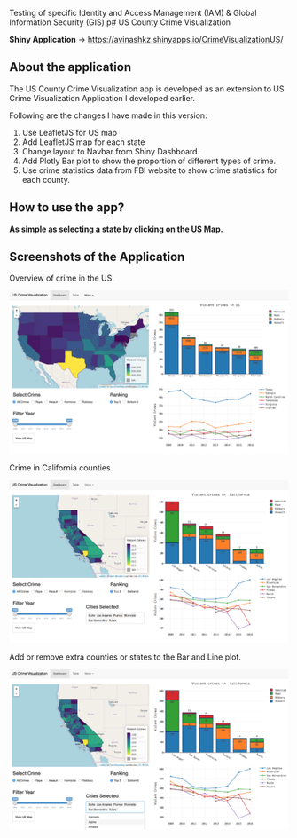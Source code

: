 Testing of specific Identity and Access Management (IAM) \& Global Information Security (GIS) p# US County Crime Visualization

**Shiny Application** ->  https://avinashkz.shinyapps.io/CrimeVisualizationUS/

## About the application

The US County Crime Visualization app is developed as an extension to US Crime Visualization Application I developed earlier.

Following are the changes I have made in this version:

1. Use LeafletJS for US map
2. Add LeafletJS map for each state
3. Change layout to Navbar from Shiny Dashboard.
4. Add Plotly Bar plot to show the proportion of different types of crime.
5. Use crime statistics data from FBI website to show crime statistics for each county.

## How to use the app?

**As simple as selecting a state by clicking on the US Map.**

## Screenshots of the Application

Overview of crime in the US.

![](doc/sc1.png)

Crime in California counties.

![](doc/sc2.png)

Add or remove extra counties or states to the Bar and Line plot.

![](doc/sc3.png)
